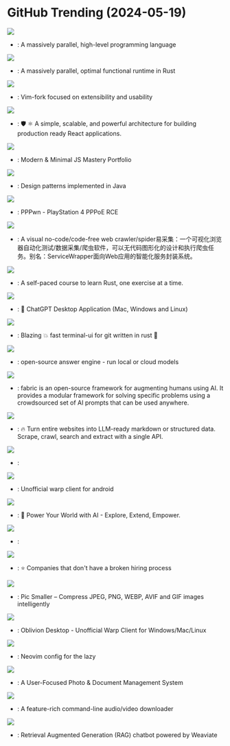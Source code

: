 # GitHub Trending (2024-05-19)

![](https://img.shields.io/badge/Rust-New%202-green?style=flat-square&logo=appveyor)
- [](https://github.comundefined): A massively parallel, high-level programming language

![](https://img.shields.io/badge/Cuda-New%20809-green?style=flat-square&logo=appveyor)
- [](https://github.comundefined): A massively parallel, optimal functional runtime in Rust

![](https://img.shields.io/badge/Vim%20Script-New%20117-green?style=flat-square&logo=appveyor)
- [](https://github.comundefined): Vim-fork focused on extensibility and usability

![](https://img.shields.io/badge/TypeScript-New%20453-green?style=flat-square&logo=appveyor)
- [](https://github.comundefined): 🛡️ ⚛️ A simple, scalable, and powerful architecture for building production ready React applications.

![](https://img.shields.io/badge/TypeScript-New%2064-green?style=flat-square&logo=appveyor)
- [](https://github.comundefined): Modern & Minimal JS Mastery Portfolio

![](https://img.shields.io/badge/Java-New%2048-green?style=flat-square&logo=appveyor)
- [](https://github.comundefined): Design patterns implemented in Java

![](https://img.shields.io/badge/Python-New%2072-green?style=flat-square&logo=appveyor)
- [](https://github.comundefined): PPPwn - PlayStation 4 PPPoE RCE

![](https://img.shields.io/badge/JavaScript-New%20114-green?style=flat-square&logo=appveyor)
- [](https://github.comundefined): A visual no-code/code-free web crawler/spider易采集：一个可视化浏览器自动化测试/数据采集/爬虫软件，可以无代码图形化的设计和执行爬虫任务。别名：ServiceWrapper面向Web应用的智能化服务封装系统。

![](https://img.shields.io/badge/Rust-New%20223-green?style=flat-square&logo=appveyor)
- [](https://github.comundefined): A self-paced course to learn Rust, one exercise at a time.

![](https://img.shields.io/badge/Rust-New%20529-green?style=flat-square&logo=appveyor)
- [](https://github.comundefined): 🔮 ChatGPT Desktop Application (Mac, Windows and Linux)

![](https://img.shields.io/badge/Rust-New%2074-green?style=flat-square&logo=appveyor)
- [](https://github.comundefined): Blazing 💥 fast terminal-ui for git written in rust 🦀

![](https://img.shields.io/badge/TypeScript-New%2016-green?style=flat-square&logo=appveyor)
- [](https://github.comundefined): open-source answer engine - run local or cloud models

![](https://img.shields.io/badge/Python-New%20129-green?style=flat-square&logo=appveyor)
- [](https://github.comundefined): fabric is an open-source framework for augmenting humans using AI. It provides a modular framework for solving specific problems using a crowdsourced set of AI prompts that can be used anywhere.

![](https://img.shields.io/badge/TypeScript-New%20229-green?style=flat-square&logo=appveyor)
- [](https://github.comundefined): 🔥 Turn entire websites into LLM-ready markdown or structured data. Scrape, crawl, search and extract with a single API.

![](https://img.shields.io/badge/TypeScript-New%2096-green?style=flat-square&logo=appveyor)
- [](https://github.comundefined): 

![](https://img.shields.io/badge/Java-New%20102-green?style=flat-square&logo=appveyor)
- [](https://github.comundefined): Unofficial warp client for android

![](https://img.shields.io/badge/JavaScript-New%20163-green?style=flat-square&logo=appveyor)
- [](https://github.comundefined): 🚀 Power Your World with AI - Explore, Extend, Empower.

![](https://img.shields.io/badge/none-New%2096-green?style=flat-square&logo=appveyor)
- [](https://github.comundefined): 

![](https://img.shields.io/badge/JavaScript-New%2050-green?style=flat-square&logo=appveyor)
- [](https://github.comundefined): ⭐️ Companies that don't have a broken hiring process

![](https://img.shields.io/badge/JavaScript-New%2080-green?style=flat-square&logo=appveyor)
- [](https://github.comundefined): Pic Smaller – Compress JPEG, PNG, WEBP, AVIF and GIF images intelligently

![](https://img.shields.io/badge/TypeScript-New%20260-green?style=flat-square&logo=appveyor)
- [](https://github.comundefined): Oblivion Desktop - Unofficial Warp Client for Windows/Mac/Linux

![](https://img.shields.io/badge/Lua-New%20110-green?style=flat-square&logo=appveyor)
- [](https://github.comundefined): Neovim config for the lazy

![](https://img.shields.io/badge/Python-New%2040-green?style=flat-square&logo=appveyor)
- [](https://github.comundefined): A User-Focused Photo & Document Management System

![](https://img.shields.io/badge/Python-New%2070-green?style=flat-square&logo=appveyor)
- [](https://github.comundefined): A feature-rich command-line audio/video downloader

![](https://img.shields.io/badge/Python-New%2077-green?style=flat-square&logo=appveyor)
- [](https://github.comundefined): Retrieval Augmented Generation (RAG) chatbot powered by Weaviate

